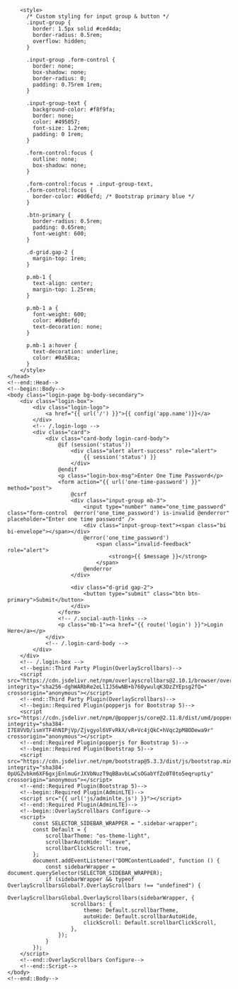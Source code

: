 <!DOCTYPE html>
<html lang="en">
    <!--begin::Head-->
    <head>
        <meta http-equiv="Content-Type" content="text/html; charset=utf-8" />
        <title>AdminLTE 4 | Login Page</title>  
        <!--begin::Primary Meta Tags-->
        <meta name="viewport" content="width=device-width, initial-scale=1.0" />
        <meta name="title" content="AdminLTE 4 | Login Page" />
        <meta name="author" content="ColorlibHQ" />
        <meta name="description" content="AdminLTE is a Free Bootstrap 5 Admin Dashboard, 30 example pages using Vanilla JS." />
        <meta
            name="keywords"
            content="bootstrap 5, bootstrap, bootstrap 5 admin dashboard, bootstrap 5 dashboard, bootstrap 5 charts, bootstrap 5 calendar, bootstrap 5 datepicker, bootstrap 5 tables, bootstrap 5 datatable, vanilla js datatable, colorlibhq, colorlibhq dashboard, colorlibhq admin dashboard"
        />
        <!--end::Primary Meta Tags-->
        <!--begin::Fonts-->
        <link rel="stylesheet" href="https://cdn.jsdelivr.net/npm/@fontsource/source-sans-3@5.0.12/index.css" integrity="sha256-tXJfXfp6Ewt1ilPzLDtQnJV4hclT9XuaZUKyUvmyr+Q=" crossorigin="anonymous" />
        <!--end::Fonts-->
        <!--begin::Third Party Plugin(OverlayScrollbars)-->
        <link rel="stylesheet" href="https://cdn.jsdelivr.net/npm/overlayscrollbars@2.10.1/styles/overlayscrollbars.min.css" integrity="sha256-tZHrRjVqNSRyWg2wbppGnT833E/Ys0DHWGwT04GiqQg=" crossorigin="anonymous" />
        <!--end::Third Party Plugin(OverlayScrollbars)-->
        <!--begin::Third Party Plugin(Bootstrap Icons)-->
        <link rel="stylesheet" href="https://cdn.jsdelivr.net/npm/bootstrap-icons@1.11.3/font/bootstrap-icons.min.css" integrity="sha256-9kPW/n5nn53j4WMRYAxe9c1rCY96Oogo/MKSVdKzPmI=" crossorigin="anonymous" />
        <!--end::Third Party Plugin(Bootstrap Icons)-->
        <!--begin::Required Plugin(AdminLTE)-->
        <link rel="stylesheet" href="{{ url('css/adminlte.css') }}"/>
        <!--end::Required Plugin(AdminLTE)-->

        <style>
          /* Custom styling for input group & button */
          .input-group {
            border: 1.5px solid #ced4da;
            border-radius: 0.5rem;
            overflow: hidden;
          }

          .input-group .form-control {
            border: none;
            box-shadow: none;
            border-radius: 0;
            padding: 0.75rem 1rem;
          }

          .input-group-text {
            background-color: #f8f9fa;
            border: none;
            color: #495057;
            font-size: 1.2rem;
            padding: 0 1rem;
          }

          .form-control:focus {
            outline: none;
            box-shadow: none;
          }

          .form-control:focus + .input-group-text,
          .form-control:focus {
            border-color: #0d6efd; /* Bootstrap primary blue */
          }

          .btn-primary {
            border-radius: 0.5rem;
            padding: 0.65rem;
            font-weight: 600;
          }

          .d-grid.gap-2 {
            margin-top: 1rem;
          }

          p.mb-1 {
            text-align: center;
            margin-top: 1.25rem;
          }

          p.mb-1 a {
            font-weight: 600;
            color: #0d6efd;
            text-decoration: none;
          }

          p.mb-1 a:hover {
            text-decoration: underline;
            color: #0a58ca;
          }
        </style>
    </head>
    <!--end::Head-->
    <!--begin::Body-->
    <body class="login-page bg-body-secondary">
        <div class="login-box">
            <div class="login-logo">
                <a href="{{ url('/') }}">{{ config('app.name')}}</a>
            </div>
            <!-- /.login-logo -->
            <div class="card">
                <div class="card-body login-card-body">
                    @if (session('status'))
                        <div class="alert alert-success" role="alert">
                            {{ session('status') }}
                        </div>
                    @endif
                    <p class="login-box-msg">Enter One Time Password</p>
                    <form action="{{ url('one-time-password') }}" method="post">
                        @csrf
                        <div class="input-group mb-3">
                            <input type="number" name="one_time_password" class="form-control  @error('one_time_password') is-invalid @enderror" placeholder="Enter one time password" />
                            <div class="input-group-text"><span class="bi bi-envelope"></span></div>
                            @error('one_time_password')
                                <span class="invalid-feedback" role="alert">
                                    <strong>{{ $message }}</strong>
                                </span>
                            @enderror
                        </div>

                        <div class="d-grid gap-2">
                            <button type="submit" class="btn btn-primary">Submit</button>
                        </div>
                    </form>
                    <!-- /.social-auth-links -->
                    <p class="mb-1"><a href="{{ route('login') }}">Login Here</a></p>
                </div>
                <!-- /.login-card-body -->
            </div>
        </div>
        <!-- /.login-box -->
        <!--begin::Third Party Plugin(OverlayScrollbars)-->
        <script src="https://cdn.jsdelivr.net/npm/overlayscrollbars@2.10.1/browser/overlayscrollbars.browser.es6.min.js" integrity="sha256-dghWARbRe2eLlIJ56wNB+b760ywulqK3DzZYEpsg2fQ=" crossorigin="anonymous"></script>
        <!--end::Third Party Plugin(OverlayScrollbars)-->
        <!--begin::Required Plugin(popperjs for Bootstrap 5)-->
        <script src="https://cdn.jsdelivr.net/npm/@popperjs/core@2.11.8/dist/umd/popper.min.js" integrity="sha384-I7E8VVD/ismYTF4hNIPjVp/Zjvgyol6VFvRkX/vR+Vc4jQkC+hVqc2pM8ODewa9r" crossorigin="anonymous"></script>
        <!--end::Required Plugin(popperjs for Bootstrap 5)-->
        <!--begin::Required Plugin(Bootstrap 5)-->
        <script src="https://cdn.jsdelivr.net/npm/bootstrap@5.3.3/dist/js/bootstrap.min.js" integrity="sha384-0pUGZvbkm6XF6gxjEnlmuGrJXVbNuzT9qBBavbLwCsOGabYfZo0T0to5eqruptLy" crossorigin="anonymous"></script>
        <!--end::Required Plugin(Bootstrap 5)-->
        <!--begin::Required Plugin(AdminLTE)-->
        <script src="{{ url('js/adminlte.js') }}"></script>
        <!--end::Required Plugin(AdminLTE)-->
        <!--begin::OverlayScrollbars Configure-->
        <script>
            const SELECTOR_SIDEBAR_WRAPPER = ".sidebar-wrapper";
            const Default = {
                scrollbarTheme: "os-theme-light",
                scrollbarAutoHide: "leave",
                scrollbarClickScroll: true,
            };
            document.addEventListener("DOMContentLoaded", function () {
                const sidebarWrapper = document.querySelector(SELECTOR_SIDEBAR_WRAPPER);
                if (sidebarWrapper && typeof OverlayScrollbarsGlobal?.OverlayScrollbars !== "undefined") {
                    OverlayScrollbarsGlobal.OverlayScrollbars(sidebarWrapper, {
                        scrollbars: {
                            theme: Default.scrollbarTheme,
                            autoHide: Default.scrollbarAutoHide,
                            clickScroll: Default.scrollbarClickScroll,
                        },
                    });
                }
            });
        </script>
        <!--end::OverlayScrollbars Configure-->
        <!--end::Script-->
    </body>
    <!--end::Body-->
</html>
